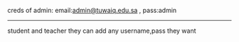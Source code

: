  creds of admin: email:admin@tuwaiq.edu.sa , pass:admin

 -----------------------------
 student and teacher they can add any username,pass they want